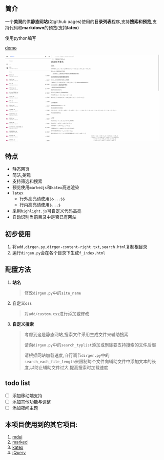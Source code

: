 ## 简介

 一个**美观**的供**静态网站**(如github pages)使用的**目录列表**程序,支持**搜索和预览**,支持代码和**markdown**的预览(支持**latex**)

使用python编写

[demo](https://www.zcmimi.top/f_index.html)

![](demo.png)

## 特点

-  静态网页
-  简洁,美观
-  支持筛选和搜索
-  预览使用`markedjs`和`katex`高速渲染
-  `latex`
   -  行外高亮请使用`$$...$$`
   -  行内高亮请使用`$...$`
-  采用`highlight.js`可自定义代码高亮
-  自动识别当前目录中是否已有网站

## 初步使用

1. 将`add,dirgen.py,dirgen-content-right.txt,search.html`复制根目录
2. 运行`dirgen.py`会在各个目录下生成`f_index.html`

## 配置方法

1. **站名**

   >  修改`dirgen.py`中的`site_name`

2. 自定义`css`

   >  对`add/custom.css`进行添加或修改

3. **自定义搜索**

   >  考虑到这是静态网站,搜索文件采用生成文件来辅助搜索
   >
   >  请向`dirgen.py`中的`search_typlist`添加或删除要支持搜索的文件后缀
   >
   >  请根据网站加载速度,自行调节`dirgen.py`中的`search_each_file_length`来限制每个文件向辅助文件中添加文本的长度,以防止辅助文件过大,提高搜索时加载速度

## todo list

- [ ] 添加移动端支持
- [ ] 添加其他功能与调整
- [ ] 添加夜间主题

## 本项目使用到的其它项目:

1. [mdui](https://github.com/zdhxiong/mdui)
2. [marked](https://github.com/markedjs/marked)
3. [katex](https://github.com/KaTeX/KaTeX)
4. [jQuery](https://github.com/jquery/jquery)
